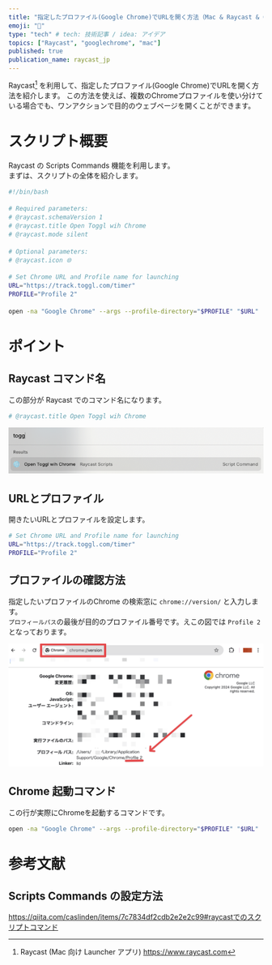 ```yaml
---
title: "指定したプロファイル(Google Chrome)でURLを開く方法（Mac & Raycast & Chrome）"
emoji: "🔰"
type: "tech" # tech: 技術記事 / idea: アイデア
topics: ["Raycast", "googlechrome", "mac"]
published: true
publication_name: raycast_jp
---
```


Raycast[^1] を利用して、指定したプロファイル(Google Chrome)でURLを開く方法を紹介します。 
この方法を使えば、複数のChromeプロファイルを使い分けている場合でも、ワンアクションで目的のウェブページを開くことができます。

[^1]: Raycast (Mac 向け Launcher アプリ)
      https://www.raycast.com

# スクリプト概要
Raycast の Scripts Commands 機能を利用します。  
まずは、スクリプトの全体を紹介します。

```bash
#!/bin/bash

# Required parameters:
# @raycast.schemaVersion 1
# @raycast.title Open Toggl wih Chrome
# @raycast.mode silent

# Optional parameters:
# @raycast.icon 🌐

# Set Chrome URL and Profile name for launching
URL="https://track.toggl.com/timer"
PROFILE="Profile 2"

open -na "Google Chrome" --args --profile-directory="$PROFILE" "$URL"
```

# ポイント
## Raycast コマンド名 
この部分が Raycast でのコマンド名になります。

```bash
# @raycast.title Open Toggl wih Chrome
```

![](/images/raycast_chrome/raycast_command.png)

## URLとプロファイル
開きたいURLとプロファイルを設定します。

```bash
# Set Chrome URL and Profile name for launching
URL="https://track.toggl.com/timer"
PROFILE="Profile 2"
```
## プロファイルの確認方法
指定したいプロファイルのChrome の検索窓に `chrome://version/` と入力します。  
`プロフィールパス`の最後が目的のプロファイル番号です。えこの図では `Profile 2` となっております。

![](/images/raycast_chrome/chrome_profile.png)

## Chrome 起動コマンド
この行が実際にChromeを起動するコマンドです。  

```bash
open -na "Google Chrome" --args --profile-directory="$PROFILE" "$URL"
```
# 参考文献
## Scripts Commands の設定方法
https://qiita.com/caslinden/items/7c7834df2cdb2e2e2c99#raycastでのスクリプトコマンド